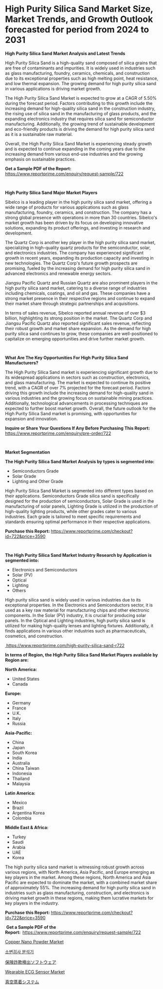 <p><h1>High Purity Silica Sand Market Size, Market Trends, and Growth Outlook forecasted for period from 2024 to 2031</h1></p><p><strong>High Purity Silica Sand Market Analysis and Latest Trends</strong></p>
<p><p>High Purity Silica Sand is a high-quality sand composed of silica grains that are free of contaminants and impurities. It is widely used in industries such as glass manufacturing, foundry, ceramics, chemicals, and construction due to its exceptional properties such as high melting point, heat resistance, and low thermal expansion. The growing demand for high purity silica sand in various applications is driving market growth.</p><p>The High Purity Silica Sand Market is expected to grow at a CAGR of 5.50% during the forecast period. Factors contributing to this growth include the increasing demand for high-quality silica sand in the construction industry, the rising use of silica sand in the manufacturing of glass products, and the expanding electronics industry that requires silica sand for semiconductor manufacturing. Additionally, the growing trend of sustainable development and eco-friendly products is driving the demand for high purity silica sand as it is a sustainable raw material.</p><p>Overall, the High Purity Silica Sand Market is experiencing steady growth and is expected to continue expanding in the coming years due to the increasing demand from various end-use industries and the growing emphasis on sustainable practices.</p></p>
<p><strong>Get a Sample PDF of the Report:&nbsp;</strong> <a href="https://www.reportprime.com/enquiry/request-sample/722">https://www.reportprime.com/enquiry/request-sample/722</a></p>
<p>&nbsp;</p>
<p><strong>High Purity Silica Sand Major Market Players</strong></p>
<p><p>Sibelco is a leading player in the high purity silica sand market, offering a wide range of products for various applications such as glass manufacturing, foundry, ceramics, and construction. The company has a strong global presence with operations in more than 30 countries. Sibelco's market growth has been driven by its focus on developing innovative solutions, expanding its product offerings, and investing in research and development.</p><p>The Quartz Corp is another key player in the high purity silica sand market, specializing in high-quality quartz products for the semiconductor, solar, and electronics industries. The company has experienced significant growth in recent years, expanding its production capacity and investing in new technologies. The Quartz Corp's future growth prospects are promising, fueled by the increasing demand for high purity silica sand in advanced electronics and renewable energy sectors.</p><p>Jiangsu Pacific Quartz and Russian Quartz are also prominent players in the high purity silica sand market, catering to a diverse range of industries including chemicals, coatings, and oil and gas. These companies have a strong market presence in their respective regions and continue to expand their market share through strategic partnerships and acquisitions.</p><p>In terms of sales revenue, Sibelco reported annual revenue of over $3 billion, highlighting its strong position in the market. The Quartz Corp and Jiangsu Pacific Quartz also reported significant sales revenue, reflecting their robust growth and market share expansion. As the demand for high purity silica sand continues to grow, these companies are well-positioned to capitalize on emerging opportunities and drive further market growth.</p></p>
<p>&nbsp;</p>
<p><strong>What Are The Key Opportunities For High Purity Silica Sand Manufacturers?</strong></p>
<p><p>The High Purity Silica Sand market is experiencing significant growth due to its widespread applications in sectors such as construction, electronics, and glass manufacturing. The market is expected to continue its positive trend, with a CAGR of over 7% projected for the forecast period. Factors driving this growth include the increasing demand for high-quality sand in various industries and the growing focus on sustainable mining practices. Additionally, technological advancements in processing techniques are expected to further boost market growth. Overall, the future outlook for the High Purity Silica Sand market is promising, with opportunities for expansion and innovation.</p></p>
<p><strong>Inquire or Share Your Questions If Any Before Purchasing This Report:</strong> <a href="https://www.reportprime.com/enquiry/pre-order/722">https://www.reportprime.com/enquiry/pre-order/722</a></p>
<p>&nbsp;</p>
<p><strong>Market Segmentation</strong></p>
<p><strong>The High Purity Silica Sand Market Analysis by types is segmented into:</strong></p>
<p><ul><li>Semiconductors Grade</li><li>Solar Grade</li><li>Lighting and Other Grade</li></ul></p>
<p><p>High Purity Silica Sand Market is segmented into different types based on their applications. Semiconductors Grade silica sand is specifically designed for the production of semiconductors, Solar Grade is used in the manufacturing of solar panels, Lighting Grade is utilized in the production of high-quality lighting products, while other grades cater to various industries. Each grade is tailored to meet specific requirements and standards ensuring optimal performance in their respective applications.</p></p>
<p><strong>Purchase this Report:&nbsp;</strong><a href="https://www.reportprime.com/checkout?id=722&price=3590">https://www.reportprime.com/checkout?id=722&price=3590</a></p>
<p>&nbsp;</p>
<p><strong>The High Purity Silica Sand Market Industry Research by Application is segmented into:</strong></p>
<p><ul><li>Electronics and Semiconductors</li><li>Solar (PV)</li><li>Optical</li><li>Lighting</li><li>Others</li></ul></p>
<p><p>High purity silica sand is widely used in various industries due to its exceptional properties. In the Electronics and Semiconductors sector, it is used as a key raw material for manufacturing chips and other electronic components. In the Solar (PV) industry, it is crucial for producing solar panels. In the Optical and Lighting industries, high purity silica sand is utilized for making high-quality lenses and lighting fixtures. Additionally, it finds applications in various other industries such as pharmaceuticals, cosmetics, and construction.</p></p>
<p><a href="https://www.reportprime.com/high-purity-silica-sand-r722">&nbsp;https://www.reportprime.com/high-purity-silica-sand-r722</a></p>
<p><strong>In terms of Region, the High Purity Silica Sand Market Players available by Region are:</strong></p>
<p>
    <p> <strong> North America: </strong>
        <ul>
            <li>United States</li>
            <li>Canada</li>
        </ul>
        </p> 
    <p> <strong> Europe: </strong>
        <ul>
            <li>Germany</li>
            <li>France</li>
            <li>U.K.</li>
            <li>Italy</li>
            <li>Russia</li>
        </ul>
        </p> 
    <p> <strong> Asia-Pacific: </strong>
        <ul>
            <li>China</li>
            <li>Japan</li>
            <li>South Korea</li>
            <li>India</li>
            <li>Australia</li>
            <li>China Taiwan</li>
            <li>Indonesia</li>
            <li>Thailand</li>
            <li>Malaysia</li>
        </ul>
        </p> 
    <p> <strong> Latin America: </strong>
        <ul>
            <li>Mexico</li>
            <li>Brazil</li>
            <li>Argentina Korea</li>
            <li>Colombia</li>
        </ul>
        </p> 
    <p> <strong> Middle East & Africa: </strong>
        <ul>
            <li>Turkey</li>
            <li>Saudi</li>
            <li>Arabia</li>
            <li>UAE</li>
            <li>Korea</li>
        </ul>
    </p>
    </p>
<p><p>The high purity silica sand market is witnessing robust growth across various regions, with North America, Asia Pacific, and Europe emerging as key players in the market. Among these regions, North America and Asia Pacific are expected to dominate the market, with a combined market share of approximately 55%. The increasing demand for high purity silica sand in industries such as glass manufacturing, construction, and electronics is driving market growth in these regions, making them lucrative markets for key players in the industry.</p></p>
<p><strong>Purchase this Report: </strong><a href="https://www.reportprime.com/checkout?id=722&price=3590">https://www.reportprime.com/checkout?id=722&price=3590</a></p>
<p>&nbsp;<strong>Get a Sample PDF of the Report:&nbsp;&nbsp;</strong><a href="https://www.reportprime.com/enquiry/request-sample/722">https://www.reportprime.com/enquiry/request-sample/722</a></p>
<p><strong></strong></p>
<p><p><a href="https://medium.com/@babymorar/copper-nano-powder-market-research-report-market-forecast-and-growth-prospects-with-a-steady-cagr-38c32cdecb88">Copper Nano Powder Market</a></p><p><a href="https://medium.com/@genius6587678/%EC%9A%94-%EB%B0%A9%EB%87%A8-%EB%B6%84%EC%84%9D%EA%B8%B0-%EC%8B%9C%EC%9E%A5%EC%9D%80-2024%EB%85%84%EB%B6%80%ED%84%B0-2031%EB%85%84%EA%B9%8C%EC%A7%80-8-1-cagr%EB%A1%9C-%EC%84%B1%EC%9E%A5%ED%95%A0-%EC%A0%84%EB%A7%9D%EC%9D%B4%EB%A9%B0-%EC%9D%91%EC%9A%A9-%ED%94%84%EB%A1%9C%EA%B7%B8%EB%9E%A8-%EC%A7%80%EC%97%AD%EB%B3%84-%EC%A0%84%EB%A7%9D-%EB%B0%8F-%EC%88%98%EC%9D%B5%EC%9D%84-%EB%B6%84%EC%84%9D%ED%95%98%EA%B3%A0-%EC%9E%88%EB%8A%94-%EC%8B%9C%EC%9E%A5-%EB%8F%99%ED%96%A5%EC%9E%85%EB%8B%88%EB%8B%A4-6a2d3ca935b3">소변검사 분석기</a></p><p><a href="https://medium.com/@parelledillard6/%E4%BF%9D%E9%99%BA%E8%A9%90%E6%AC%BA%E6%A4%9C%E5%87%BA%E3%82%BD%E3%83%95%E3%83%88%E3%82%A6%E3%82%A7%E3%82%A2%E5%B8%82%E5%A0%B4-%E3%82%B0%E3%83%AD%E3%83%BC%E3%83%90%E3%83%AB%E3%81%8A%E3%82%88%E3%81%B3%E5%9C%B0%E5%9F%9F%E3%81%AE%E5%88%86%E6%9E%90-%E3%82%A8%E3%83%B3%E3%83%89%E3%83%A6%E3%83%BC%E3%82%B6%E3%83%BC-%E8%A3%BD%E5%93%81-%E5%9C%B0%E5%9F%9F%E3%81%AB%E7%84%A6%E7%82%B9%E3%82%92%E5%BD%93%E3%81%A6%E3%81%9F%E5%88%86%E6%9E%90%E3%81%A8%E4%BA%88%E6%B8%AC-2024%E5%B9%B4%E3%81%8B%E3%82%892031%E5%B9%B4%E3%81%BE%E3%81%A7-96f47d11442e">保険詐欺検出ソフトウェア</a></p><p><a href="https://www.linkedin.com/pulse/analyzing-wearable-ecg-sensor-market-dynamics-growth-drivers-hiqff">Wearable ECG Sensor Market</a></p><p><a href="https://medium.com/@parelledillard6/%E7%9C%9F%E7%A9%BA%E8%92%B8%E7%99%BA%E3%82%B7%E3%82%B9%E3%83%86%E3%83%A0%E5%B8%82%E5%A0%B4%E3%81%AE%E8%A6%8B%E9%80%9A%E3%81%97%E3%81%A8%E4%BA%88%E6%B8%AC-2024%E5%B9%B4%E3%81%8B%E3%82%892031%E5%B9%B4%E3%81%BE%E3%81%A7-840054f8a97e">真空蒸着システム</a></p></p>